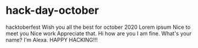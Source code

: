 # hack-day-october
hacktoberfest
Wish you all the best for october 2020
Lorem ipsum  Nice to meet you
Nice work Appreciate that.
Hi how are you
I am fine.
What's your name?
I'm Alexa.
HAPPY HACKING!!!

